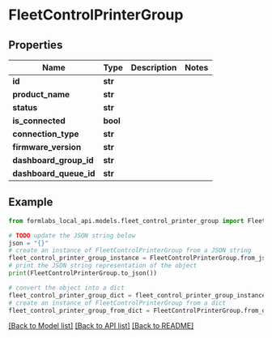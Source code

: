 # FleetControlPrinterGroup


## Properties

Name | Type | Description | Notes
------------ | ------------- | ------------- | -------------
**id** | **str** |  | 
**product_name** | **str** |  | 
**status** | **str** |  | 
**is_connected** | **bool** |  | 
**connection_type** | **str** |  | 
**firmware_version** | **str** |  | 
**dashboard_group_id** | **str** |  | 
**dashboard_queue_id** | **str** |  | 

## Example

```python
from formlabs_local_api.models.fleet_control_printer_group import FleetControlPrinterGroup

# TODO update the JSON string below
json = "{}"
# create an instance of FleetControlPrinterGroup from a JSON string
fleet_control_printer_group_instance = FleetControlPrinterGroup.from_json(json)
# print the JSON string representation of the object
print(FleetControlPrinterGroup.to_json())

# convert the object into a dict
fleet_control_printer_group_dict = fleet_control_printer_group_instance.to_dict()
# create an instance of FleetControlPrinterGroup from a dict
fleet_control_printer_group_from_dict = FleetControlPrinterGroup.from_dict(fleet_control_printer_group_dict)
```
[[Back to Model list]](../README.md#documentation-for-models) [[Back to API list]](../README.md#documentation-for-api-endpoints) [[Back to README]](../README.md)


